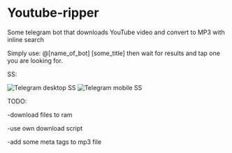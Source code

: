 # Youtube-ripper
Some telegram bot that downloads YouTube video and convert to MP3 with inline search

Simply use: @[name_of_bot] [some_title]
then wait for results and tap one you are looking for.

SS:

![Telegram desktop SS](https://i.imgur.com/nwH4Rm3.png)
![Telegram mobile SS](https://i.imgur.com/Zby4JH9.jpg)

TODO:

-download files to ram

-use own download script

-add some meta tags to mp3 file
